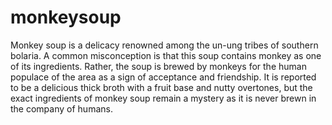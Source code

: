 # monkeysoup
Monkey soup is a delicacy renowned among the un-ung tribes of southern bolaria. A common misconception is that this soup contains monkey as one of its ingredients. Rather, the soup is brewed by monkeys for the human populace of the area as a sign of acceptance and friendship. It is reported to be a delicious thick broth with a fruit base and nutty overtones, but the exact ingredients of monkey soup remain a mystery as it is never brewn in the company of humans.
